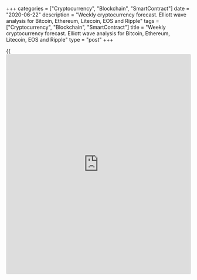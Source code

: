 +++
categories = ["Cryptocurrency", "Blockchain", "SmartContract"]
date = "2020-06-22"
description = "Weekly cryptocurrency forecast. Elliott wave analysis for Bitcoin, Ethereum, Litecoin, EOS and Ripple"
tags = ["Cryptocurrency", "Blockchain", "SmartContract"]
title = "Weekly cryptocurrency forecast. Elliott wave analysis for Bitcoin, Ethereum, Litecoin, EOS and Ripple"
type = "post"
+++

{{<iframe id="large-banner" src="https://www.bounty.group/#slide=27.0" width="100%" height="600" scrolling="no" style="border: 0px solid rgb(216, 221, 230); border-radius: 3px;">}}

June 22, 2020

June 22, 2020

Weekly Elliott wave cryptocurrency forecast and analysisRoman Onegin

## Forecast for BTCUSD, LTCUSD, ETHUSD, EOSUSD, XRPUSD pairs

###  **Elliott wave analysis for[BTCUSD][1]**

 **![LiteForex: Weekly cryptocurrency forecast. Elliott wave analysis
for Bitcoin, Ethereum, Litecoin, EOS and Ripple][2]**

In the [daily](https://www.fintecher.org/2020/03/03/forex-trading-daily-strategy/) BTCUSD chart, there is developing the corrective wave 4 as
a bearish double zigzag [W]-[X]-[Y]. After the [W] zigzag completed, the
market has started rising in the linking wave [X] that is also a double
zigzag. The (W) zigzag and the linking down wave (X) look complete, and
there is now forming the bullish zigzag (Y). Let us see the chart
structure on the eight-hour timeframe.

![LiteForex: Weekly cryptocurrency forecast. Elliott wave analysis for
Bitcoin, Ethereum, Litecoin, EOS and Ripple][3]

It is clear that there is now developing the upward impulse wave A
within the bullish zigzag of a large degree. The A wave is composed of
five sub-waves [1]-[2]-[3]-[4]-[5]. After the corrective wave [4]
completed as a skewed triangle, the market has started forming the
initial phase of the final impulse wave [5]. The A wave is likely to
complete at a level of around 11000. Next, the price should turn down
and start following a new downtrend.

* * *

###  **Elliott wave analysis for[ETHUSD][4]**

![LiteForex: Weekly cryptocurrency forecast. Elliott wave analysis for
Bitcoin, Ethereum, Litecoin, EOS and Ripple][5]

The ETHUSD [daily](https://www.fintecher.org/2020/03/03/forex-trading-daily-strategy/) chart displays the formation of the triple zigzag
[W]-[X]-[Y]-[X]-[Z], where the linking up wave [X] is currently
unfolding. The [X] wave is likely to be developing as a double zigzag
(W)-(X)-(Y). The first two sub-waves (W) and (X) of this double zigzag
have completed, and there is now forming the final wave (Y) as a plain
zigzag A-B-C. Let us study the chart structure in a shorter timeframe.

![LiteForex: Weekly cryptocurrency forecast. Elliott wave analysis for
Bitcoin, Ethereum, Litecoin, EOS and Ripple][6]

In the new bullish zigzag currently unfolding, there is developing its
first element, the impulse wave A. It is composed of five sub-waves. The
first four sub-waves have completed, the impulse [5] is yet developing.
This trading week, the price should continue moving up in the sub-waves
3-4-5 towards a level of 270.00, as it is outlined in the chart.

* * *

###  **Elliott wave analysis for[LTCUSD][7]**

 **![LiteForex: Weekly cryptocurrency forecast. Elliott wave analysis
for Bitcoin, Ethereum, Litecoin, EOS and Ripple][8]**

The LTCUSD market is following the global down triple zigzag
[W]-[X]-[Y]-[X]-[Z], where the sub-waves [W], [Y], and [Z] are simple
bear zigzags. Wave [Z] isn’t yet completed, it is composed of the sub-
waves (A)-(B)-(C). There is now forming the upward correction (B) that
may complete at a level of around 83.00, which is the previous high made
by wave 4. Let us see the structure of the (B) correction in more detail
in the shorter timeframe.

![LiteForex: Weekly cryptocurrency forecast. Elliott wave analysis for
Bitcoin, Ethereum, Litecoin, EOS and Ripple][9]

It is clear from the H8 LTCUSD timeframe that, within the upward
corrective wave (B), there have completed the bullish impulse wave A,
and the sideways correction B that is likely to be a double three. There
could be now developing the initial phase of the impulse wave C. As
there have completed only two sub-waves within the C impulse, the price
should be rising over the next few weeks.

* * *

###  **Elliott wave analysis for[EOSUSD][10]**

 **![LiteForex: Weekly cryptocurrency forecast. Elliott wave analysis
for Bitcoin, Ethereum, Litecoin, EOS and Ripple][11]**

It is clear from the [daily](https://www.fintecher.org/2020/03/03/forex-trading-daily-strategy/) chart that the EOSUSD market, like other
major cryptocurrencies, is forming the bearish triple zigzag
[W]-[X]-[Y]-[X]-[Z]. There is now developing the linking wave [X] that
is composed of the sub-waves (A)-(B)-(C). The (A) impulse has completed,
the corrective wave (B) is still forming. Let us see the chart structure
in more detail.

![LiteForex: Weekly cryptocurrency forecast. Elliott wave analysis for
Bitcoin, Ethereum, Litecoin, EOS and Ripple][12]

The corrective wave (B) can be developing as a horizontal contracting
triangle A-B-C-D-E, with the D wave developing as simple zigzag
[a]-[b]-[c] within the (B) wave. The sub-waves D and E should complete
soon. Next, the market should start rising in the bullish impulse wave
(C), as it is outlined in the chart.

* * *

###  **Wave analysis for[XRPUSD][13]**

 **![LiteForex: Weekly cryptocurrency forecast. Elliott wave analysis
for Bitcoin, Ethereum, Litecoin, EOS and Ripple][14]**

The XRPUSD market is also forming the global down triple zigzag. The
chart displays the middle part of this formation. It is clear that the
second upward linking wave [X] has started after wave [Y] completed as a
double zigzag. Let us see the structure of the [X] wave currently
unfolding in more detail.

![LiteForex: Weekly cryptocurrency forecast. Elliott wave analysis for
Bitcoin, Ethereum, Litecoin, EOS and Ripple][15]

The upward linking wave [X] may complete as a simple zigzag (A)-(B)-(C).
The impulse wave (A) has completed. The corrective wave (B), which is
composed of the sub-waves W-X-Y, also looks complete. The market is now
following the final element of the impulse wave (C) that is composed of
the sub-waves 1-2-3-4-5. Presumably, the price will continue rising to a
level of 0.290. An approximate trajectory of the Ripple future price
movement is outlined in the chart.

* * *

P.S. Did you like my article? Share it in social networks: it will be
the best “thank you" :)

Ask me questions and comment below. I’ll be glad to answer your
questions and give necessary explanations.

 **Useful links:**

  * I recommend trying to trade with a reliable broker [here][16]. The system allows you to trade by yourself or copy successful traders from all across the globe.
  * Use my promo-code BLOG for getting deposit bonus 50% on LiteForex platform. Just enter this code in the appropriate field while [depositing][17] your trading account.
  * Telegram channel with high-quality analytics, Forex reviews, training articles, and other useful things for traders <t.me/liteforex>

## Price chart of BTCUSD in real time mode

![Weekly Elliott wave cryptocurrency forecast and analysis][18]

The content of this article reflects the author’s opinion and does not
necessarily reflect the official position of LiteForex. The material
published on this page is provided for informational purposes only and
should not be considered as the provision of investment advice for the
purposes of Directive 2004/39/EC.

Rate this article:

{{value}}

( {{count}} {{title}} )

   1. my.liteforex.com/trading/chart?symbol=BTCUSD
   2. cdn.liteforex.com/cache/uploads/blog_post/wave-analysis-crypto/22-06-2020X/BTCUSDDaily.png?w=30&s=0a29ef9e19b0c66766b0bd6c17257f49
   3. cdn.liteforex.com/cache/uploads/blog_post/wave-analysis-crypto/22-06-2020X/BTCUSDH8.png?w=30&s=6f263d9e38cbd39d5c10577bf657384d
   4. my.liteforex.com/trading/chart?symbol=ETHUSD
   5. cdn.liteforex.com/cache/uploads/blog_post/wave-analysis-crypto/22-06-2020X/ETHUSDDaily.png?w=30&s=2783922e1e8d1d01ca6d1b9510478f19
   6. cdn.liteforex.com/cache/uploads/blog_post/wave-analysis-crypto/22-06-2020X/ETHUSDH8.png?w=30&s=c22ab51da3a58a0256d1f8c757a17f76
   7. my.liteforex.com/trading/chart?symbol=LTCUSD
   8. cdn.liteforex.com/cache/uploads/blog_post/wave-analysis-crypto/22-06-2020X/LTCUSDDaily.png?w=30&s=8c9cd8cea13855c91c8949910d973563
   9. cdn.liteforex.com/cache/uploads/blog_post/wave-analysis-crypto/22-06-2020X/LTCUSDH8.png?w=30&s=ce16e3547675f3c28b97d54e36fcfef0
   10. my.liteforex.com/trading/chart?symbol=EOSUSD
   11. cdn.liteforex.com/cache/uploads/blog_post/wave-analysis-crypto/22-06-2020X/EOSUSDDaily.png?w=30&s=236e1b1734589a198d1e3f8ecfd9d6cb
   12. cdn.liteforex.com/cache/uploads/blog_post/wave-analysis-crypto/22-06-2020X/EOSUSDH8.png?w=30&s=abc0f97dadb5a6bcaf20adeacfe7cc3f
   13. my.liteforex.com/trading/chart?symbol=XRPUSD
   14. cdn.liteforex.com/cache/uploads/blog_post/wave-analysis-crypto/22-06-2020X/XRPUSDDaily.png?w=30&s=db04a04d740f10855e08c4bb0be81d89
   15. cdn.liteforex.com/cache/uploads/blog_post/wave-analysis-crypto/22-06-2020X/XRPUSDH8.png?w=30&s=f5f88022071667787243497211ad52f9
   16. my.liteforex.com/?category=analysts-opinions&slug=weekly-elliott-wave-cryptocurrency-forecast-and-analysis&openPopup=%2Fregistration%2Fpopup&utm_source=blog&utm_medium=article&utm_campaign=bonus
   17. my.liteforex.com/deposit/?category=analysts-opinions&slug=weekly-elliott-wave-cryptocurrency-forecast-and-analysis&promo_code=BLOG&utm_source=blog&utm_medium=article&utm_campaign=bonus
   18. cdn.liteforex.com/cache/uploads/blog_post/wave-analysis-crypto/1-elliott-waves-weekly-forecast-for-[BTC](https://www.playgroundfx.com/blog/who-is-the-creator-of-bitcoin/)usd-ethusd-ltcusd-eosusd-xrpusd_1000x545.jpg?q=75&w=1000&s=1480cfce2406c81b57be8a77076342f1